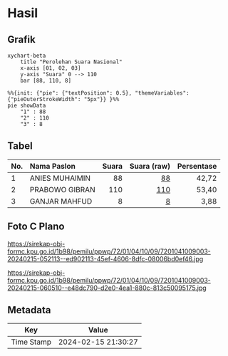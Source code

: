 # Hasil

## Grafik

```mermaid
xychart-beta
    title "Perolehan Suara Nasional"
    x-axis [01, 02, 03]
    y-axis "Suara" 0 --> 110
    bar [88, 110, 8]
```

```mermaid
%%{init: {"pie": {"textPosition": 0.5}, "themeVariables": {"pieOuterStrokeWidth": "5px"}} }%%
pie showData
    "1" : 88
    "2" : 110
    "3" : 8
```

## Tabel

| No. | Nama Paslon    | Suara | Suara (raw) | Persentase |
|:--- |:-------------- | -----:| -----------:| ----------:|
| 1   | ANIES MUHAIMIN | 88    | [88][p-1]   | 42,72      |
| 2   | PRABOWO GIBRAN | 110   | [110][p-2]  | 53,40      |
| 3   | GANJAR MAHFUD  | 8     | [8][p-3]    | 3,88       |


[p-1]: https://github.com/gigit-pemilu/pemilu-2024/blob/main/pilpres/hitung-suara/sub/72-sulawesi-tengah/sub/01-banggai/sub/04-luwuk/sub/1009-luwuk/sub/003-tps/sub/paslon-1.txt
[p-2]: https://github.com/gigit-pemilu/pemilu-2024/blob/main/pilpres/hitung-suara/sub/72-sulawesi-tengah/sub/01-banggai/sub/04-luwuk/sub/1009-luwuk/sub/003-tps/sub/paslon-2.txt
[p-3]: https://github.com/gigit-pemilu/pemilu-2024/blob/main/pilpres/hitung-suara/sub/72-sulawesi-tengah/sub/01-banggai/sub/04-luwuk/sub/1009-luwuk/sub/003-tps/sub/paslon-3.txt

## Foto C Plano

https://sirekap-obj-formc.kpu.go.id/1b98/pemilu/ppwp/72/01/04/10/09/7201041009003-20240215-052113--ed902113-45ef-4606-8dfc-08006bd0ef46.jpg

https://sirekap-obj-formc.kpu.go.id/1b98/pemilu/ppwp/72/01/04/10/09/7201041009003-20240215-060510--e48dc790-d2e0-4ea1-880c-813c50095175.jpg


## Metadata

| Key        | Value               |
| ---------- | ------------------- |
| Time Stamp | 2024-02-15 21:30:27 |



